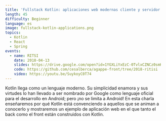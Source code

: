 ```yaml
---
title: 'Fullstack Kotlin: aplicaciones web modernas cliente y servidor'
length: 45
difficulty: Beginner
language: es
image: fullstack-kotlin-applications.png
topics:
  - Kotlin
  - React
  - Spring
events:
  - name: RITSI
    date: 2018-04-13
    slides: https://drive.google.com/open?id=1YGXLiYxEzC-0TvlxCZNCz0smH1aLdIfc-c_bk9WsNKM
    code: https://github.com/cesalberca/agappe-front/tree/2018-ritisi
    video: https://youtu.be/SuykoyC0T74
---
```


Kotlin llega como un lenguaje moderno. Su simplicidad enamora y sus virtudes lo han llevado a ser nombrado por Google como lenguaje oficial para el desarrollo en Android; pero ¡no se limita a Android!
En esta charla enseñaremos por qué Kotlin está convenciendo a aquellos que se animan a conocerlo y mostraremos un ejemplo de aplicación web en el que tanto el back como el front están construidos con Kotlin.
